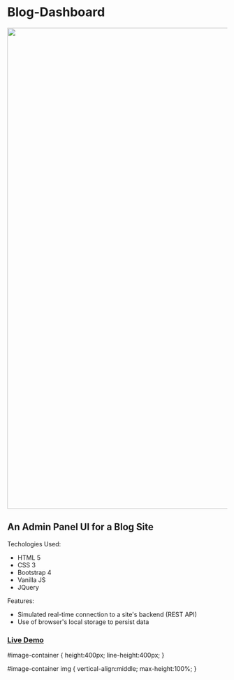 # Blog-Dashboard

<div id="image-container">
   <img src="https://i.imgur.com/QWqfb8U.png" width="800" height="1100" />
</div>

## An Admin Panel UI for a Blog Site
Techologies Used:
   - HTML 5
   - CSS 3
   - Bootstrap 4
   - Vanilla JS
   - JQuery

Features: 

- Simulated real-time connection to a site's backend (REST API)
- Use of browser's local storage to persist data

### [Live Demo](https://blog-admin-ui.netlify.com/index.html)

#image-container {
   height:400px;
   line-height:400px;
}

#image-container img {
   vertical-align:middle;
   max-height:100%;
}
